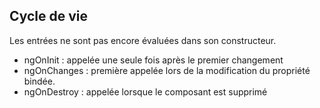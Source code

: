 ## Cycle de vie

Les entrées ne sont pas encore évaluées dans son constructeur.

* ngOnInit : appelée une seule fois après le premier changement
* ngOnChanges : première appelée lors de la modification du propriété bindée.
* ngOnDestroy : appelée lorsque le composant est supprimé


